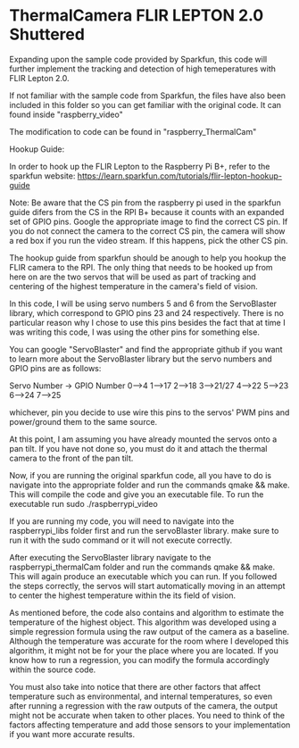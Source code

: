 # ThermalCamera FLIR LEPTON 2.0 Shuttered

Expanding upon the sample code provided by Sparkfun, this code will further implement
the tracking and detection of high temeperatures with FLIR Lepton 2.0.

If not familiar with the sample code from Sparkfun, the files have also been included in this
folder so you can get familiar with the original code. It can found inside "raspberry_video"

The modification to code can be found in "raspberry_ThermalCam"

Hookup Guide:

In order to hook up the FLIR Lepton to the Raspberry Pi B+, refer to the sparkfun website:
https://learn.sparkfun.com/tutorials/flir-lepton-hookup-guide

Note: Be aware that the CS pin from the raspberry pi used in the sparkfun guide difers from the CS in the RPI B+ because it counts with an expanded set of GPIO pins. Google the appropriate image to find the correct CS pin. If you do not connect the camera to the correct CS pin, the camera will show a red box if you run the video stream. If this happens, pick the other CS pin.

The hookup guide from sparkfun should be anough to help you hookup the FLIR camera to the RPI.
The only thing that needs to be hooked up from here on are the two servos that will be used as part of tracking and centering of the highest temperature in the camera's field of vision.

In this code, I will be using servo numbers 5 and 6 from the ServoBlaster library, which correspond to GPIO pins 23 and 24 respectively. There is no particular reason why I chose to use this pins besides the fact that at time I was writing this code, I was using the other pins for something else.

You can google "ServoBlaster" and find the appropriate github if you want to learn more about the ServoBlaster library but the servo numbers and GPIO pins are as follows:

Servo Number -> GPIO Number
0-->4
1-->17
2-->18
3-->21/27
4-->22
5-->23
6-->24
7-->25

whichever, pin you decide to use wire this pins to the servos' PWM pins and power/ground them to the same source.

At this point, I am assuming you have already mounted the servos onto a pan tilt. If you have not done so, you must do it and attach the thermal camera to the front of the pan tilt.

Now, if you are running the original sparkfun code, all you have to do is navigate into the appropriate folder and run the commands qmake && make. This will compile the code and give you an executable file. To run the executable run sudo ./raspberrypi_video

If you are running my code, you will need to navigate into the raspberrypi_libs folder first and run the servoBlaster library. make sure to run it with the sudo command or it will not execute correctly. 

After executing the ServoBlaster library navigate to the raspberrypi_thermalCam folder and run the commands qmake && make. This will again produce an executable which you can run. If you followed the steps correctly, the servos will start automatically moving in an attempt to center the highest temperature within the its field of vision.

As mentioned before, the code also contains and algorithm to estimate the temperature of the highest object. This algorithm was developed using a simple regression formula using the raw output of the camera as a baseline. Although the temperature was accurate for the room where I developed this algorithm, it might not be for your the place where you are located. If you know how to run a regression, you can modify the formula accordingly within the source code.

You must also take into notice that there are other factors that affect temperature such as environmental, and internal temperatures, so even after running a regression with the raw outputs of the camera, the output might not be accurate when taken to other places. You need to think of the factors affecting temperature and add those sensors to your implementation if you want more accurate results.
